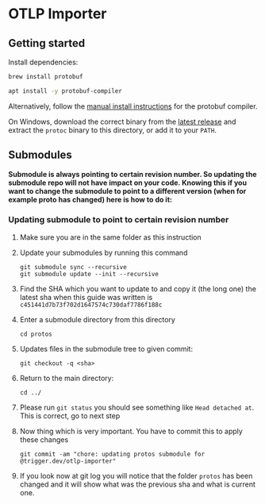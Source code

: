 # OTLP Importer

## Getting started

Install dependencies:

```sh Mac
brew install protobuf
```

```sh Linux
apt install -y protobuf-compiler
```

Alternatively, follow the [manual install instructions](https://github.com/protocolbuffers/protobuf?tab=readme-ov-file#protobuf-compiler-installation) for the protobuf compiler.

On Windows, download the correct binary from the [latest release](https://github.com/protocolbuffers/protobuf/releases) and extract the `protoc` binary to this directory, or add it to your `PATH`.

## Submodules

**Submodule is always pointing to certain revision number. So updating the submodule repo will not have impact on your code.
Knowing this if you want to change the submodule to point to a different version (when for example proto has changed) here is how to do it:**

### Updating submodule to point to certain revision number

1. Make sure you are in the same folder as this instruction

2. Update your submodules by running this command

   ```shell script
   git submodule sync --recursive
   git submodule update --init --recursive
   ```

3. Find the SHA which you want to update to and copy it (the long one)
   the latest sha when this guide was written is `c451441d7b73f702d1647574c730daf7786f188c`

4. Enter a submodule directory from this directory

   ```shell script
   cd protos
   ```

5. Updates files in the submodule tree to given commit:

   ```shell script
   git checkout -q <sha>
   ```

6. Return to the main directory:

   ```shell script
   cd ../
   ```

7. Please run `git status` you should see something like `Head detached at`. This is correct, go to next step

8. Now thing which is very important. You have to commit this to apply these changes

   ```shell script
   git commit -am "chore: updating protos submodule for @trigger.dev/otlp-importer"
   ```

9. If you look now at git log you will notice that the folder `protos` has been changed and it will show what was the previous sha and what is current one.
